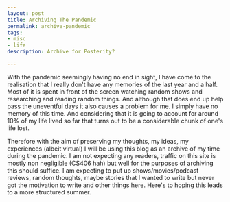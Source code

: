 ```yaml
---
layout: post
title: Archiving The Pandemic
permalink: archive-pandemic
tags:
- misc
- life
description: Archive for Posterity?

---
```


With the pandemic seemingly having no end in sight, I have come to the realisation that I really don't have any memories of the last year and a half. Most of it is spent in front of the screen watching random shows and researching and reading random things. And although that does end up help pass the uneventful days it also causes a problem for me. I simply have no memory of this time. And considering that it is going to account for around 10% of my life lived so far that turns out to be a considerable chunk of one's life lost.

Therefore with the aim of preserving my thoughts, my ideas, my experiences (albeit virtual) I will be using this blog as an archive of my time during the pandemic. I am not expecting any readers, traffic on this site is mostly non negligible (CS406 hah) but well for the purposes of archiving this should suffice. I am expecting to put up shows/movies/podcast reviews, random thoughts, maybe stories that I wanted to write but never got the motivation to write and other things here. Here's to hoping this leads to a more structured summer.